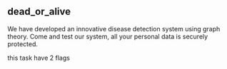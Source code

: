 ## dead_or_alive

We have developed an innovative disease detection system using graph theory. Come and test our system, all your personal data is securely protected.

this task have 2 flags